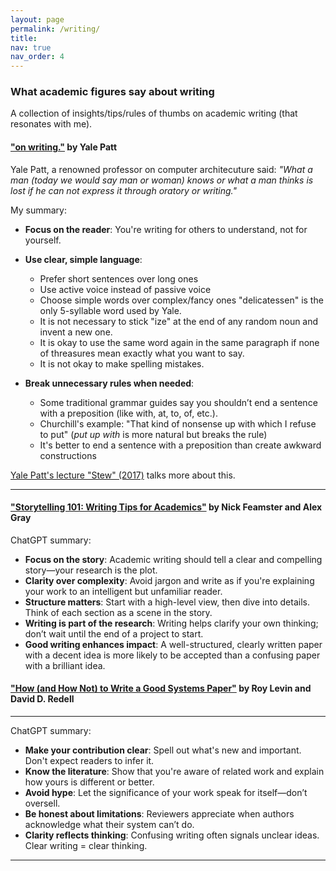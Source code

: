 ```yaml
---
layout: page
permalink: /writing/
title:
nav: true
nav_order: 4
---
```


### What academic figures say about writing

A collection of insights/tips/rules of thumbs on academic writing (that resonates with me). 

####  ["on writing."](https://users.ece.utexas.edu/~patt/writing/) by Yale Patt 

Yale Patt, a renowned professor on computer architecuture said:
*"What a man (today we would say man or woman) knows or what a man thinks is lost if he can not express it through oratory or writing."*

My summary: 
- **Focus on the reader**: You're writing for others to understand, not for yourself.
- **Use clear, simple language**:
  - Prefer short sentences over long ones
  - Use active voice instead of passive voice
  - Choose simple words over complex/fancy ones "delicatessen" is the only 5-syllable word used by Yale.
  - It is not necessary to stick "ize" at the end of any random noun and invent a new one.
  - It is okay to use the same word again in the same paragraph if none of threasures mean exactly what you want to say.  
  - It is not okay to make spelling mistakes. 



- **Break unnecessary rules when needed**:
  - Some traditional grammar guides say you shouldn’t end a sentence with a preposition (like with, at, to, of, etc.).
  - Churchill's example: "That kind of nonsense up with which I refuse to put" (*put up with* is more natural but breaks the rule) 
  - It's better to end a sentence with a preposition than create awkward constructions


[Yale Patt's lecture "Stew" (2017)](https://www.youtube.com/watch?v=JY3C7Bvbn3g) talks more about this. 

---

#### ["Storytelling 101: Writing Tips for Academics"](https://greatresearch.org/2013/10/11/storytelling-101-writing-tips-for-academics/) by Nick Feamster and Alex Gray

ChatGPT summary: 
- **Focus on the story**: Academic writing should tell a clear and compelling story—your research is the plot.  
- **Clarity over complexity**: Avoid jargon and write as if you're explaining your work to an intelligent but unfamiliar reader.  
- **Structure matters**: Start with a high-level view, then dive into details. Think of each section as a scene in the story.  
- **Writing is part of the research**: Writing helps clarify your own thinking; don’t wait until the end of a project to start.  
- **Good writing enhances impact**: A well-structured, clearly written paper with a decent idea is more likely to be accepted than a confusing paper with a brilliant idea.  

#### ["How (and How Not) to Write a Good Systems Paper"](https://www.usenix.org/legacy/events/samples/submit/advice.html) by Roy Levin and David D. Redell

---

ChatGPT summary: 
- **Make your contribution clear**: Spell out what's new and important. Don't expect readers to infer it.  
- **Know the literature**: Show that you're aware of related work and explain how yours is different or better.  
- **Avoid hype**: Let the significance of your work speak for itself—don’t oversell.  
- **Be honest about limitations**: Reviewers appreciate when authors acknowledge what their system can’t do.  
- **Clarity reflects thinking**: Confusing writing often signals unclear ideas. Clear writing = clear thinking.  

---


